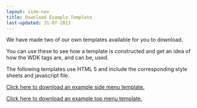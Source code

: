 ```yaml
---
layout: side-nav
title: Download Example Template
last-updated: 31-07-2013
---
```



We have made two of our own templates available for you to download.

You can use these to see how a template is constructed and get an idea of how the WDK tags are, and can be, used.

The following templates use HTML 5 and include the corresponding style sheets and javascript file.


[Click here to download an example side menu template.](http://www.create.net/files/Ulysses/wdk_example_ulysses.zip)

[Click here to download an example top menu template.](http://www.create.net/files/Populus/wdk_example_populus.zip)